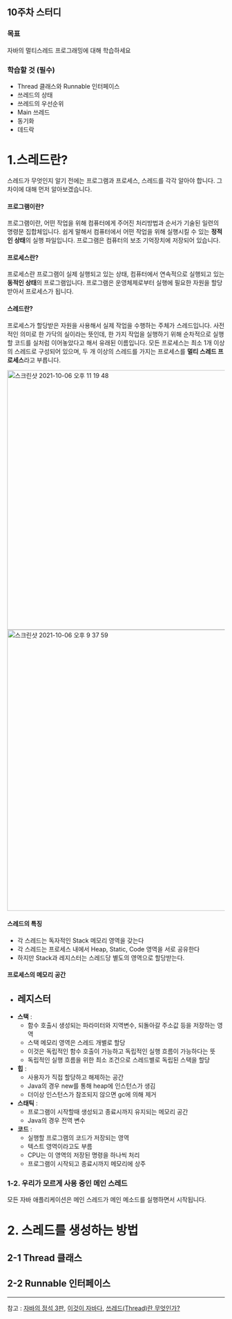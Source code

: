 ## 10주차 스터디
### 목표
자바의 멀티스레드 프로그래밍에 대해 학습하세요
### 학습할 것 (필수)
- Thread 클래스와 Runnable 인터페이스
- 쓰레드의 상태
- 쓰레드의 우선순위
- Main 쓰레드
- 동기화
- 데드락

# 1.스레드란?
스레드가 무엇인지 알기 전에는 프로그램과 프로세스, 스레드를 각각 알아야 합니다. 그 차이에 대해 먼저 알아보겠습니다. 

#### 프로그램이란?
프로그램이란, 어떤 작업을 위해 컴퓨터에게 주어진 처리방법과 순서가 기술된 일련의 명령문 집합체입니다. 쉽게 말해서 컴퓨터에서 어떤 작업을 위해 실행시킬 수 있는 **정적인 상태**의 실행 파일입니다. 프로그램은 컴퓨터의 보조 기억장치에 저장되어 있습니다.

#### 프로세스란?
프로세스란 프로그램이 실제 실행되고 있는 상태, 컴퓨터에서 연속적으로 실행되고 있는 **동적인 상태**의 프로그램입니다. 프로그램은 운영체제로부터 실행에 필요한 자원을 할당받아서 프로세스가 됩니다.

#### 스레드란?
프로세스가 할당받은 자원을 사용해서 실제 작업을 수행하는 주체가 스레드입니다. 사전적인 의미로 한 가닥의 실이라는 뜻인데, 한 가지 작업을 실행하기 위해 순차적으로 실행할 코드를 실처럼 이어놓았다고 해서 유래된 이름입니다. 모든 프로세스는 최소 1개 이상의 스레드로 구성되어 있으며, 두 개 이상의 스레드를 가지는 프로세스를 **멀티 스레드 프로세스**라고 부릅니다.

<img width="600" alt="스크린샷 2021-10-06 오후 11 19 48" src="https://user-images.githubusercontent.com/80696862/136221613-61f5597c-9c9e-4994-8ec8-9b16c2527465.png">


<img width="650" alt="스크린샷 2021-10-06 오후 9 37 59" src="https://user-images.githubusercontent.com/80696862/136203606-79acddcc-facf-4c54-b5f1-4e997fa449c7.png">

#### 스레드의 특징
- 각 스레드는 독자적인 Stack 메모리 영역을 갖는다
- 각 스레드는 프로세스 내에서 Heap, Static, Code 영역을 서로 공유한다
- 하지만 Stack과 레지스터는 스레드당 별도의 영역으로 할당받는다.

#### 프로세스의 메모리 공간

- **레지스터** 
    - 
- **스택** :
    - 함수 호출시 생성되는 파라미터와 지역변수, 되돌아갈 주소값 등을 저장하는 영역
    - 스택 메모리 영역은 스레드 개별로 할당
    - 이것은 독립적인 함수 호출이 가능하고 독립적인 실행 흐름이 가능하다는 뜻
    - 독립적인 실행 흐름을 위한 최소 조건으로 스레드별로 독립된 스택을 할당
- **힙** :
    - 사용자가 직접 할당하고 해제하는 공간
    - Java의 경우 new를 통해 heap에 인스턴스가 생김
    - 더이상 인스턴스가 참조되지 않으면 gc에 의해 제거
- **스태틱** :
    - 프로그램이 시작할때 생성되고 종료시까지 유지되는 메모리 공간
    - Java의 경우 전역 변수
- **코드** : 
    - 실행할 프로그램의 코드가 저장되는 영역
    - 텍스트 영역이라고도 부름
    - CPU는 이 영역의 저장된 명령을 하나씩 처리
    - 프로그램이 시작되고 종료시까지 메모리에 상주

### 1-2. 우리가 모르게 사용 중인 메인 스레드
모든 자바 애플리케이션은 메인 스레드가 메인 메소드를 실행하면서 시작됩니다.

# 2. 스레드를 생성하는 방법

## 2-1 Thread 클래스

## 2-2 Runnable 인터페이스

___

참고 : [자바의 정석 3판](http://www.yes24.com/Product/Goods/24259565?OzSrank=2), [이것이 자바다](http://www.yes24.com/Product/Goods/15651484?OzSrank=2), [쓰레드(Thread)란 무엇인가?](https://goodgid.github.io/What-is-Thread/)
